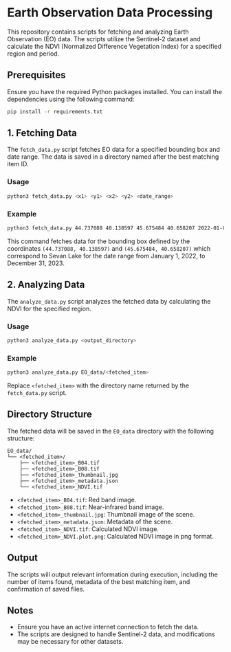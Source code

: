 # Earth Observation Data Processing

This repository contains scripts for fetching and analyzing Earth Observation (EO) data. The scripts utilize the Sentinel-2 dataset and calculate the NDVI (Normalized Difference Vegetation Index) for a specified region and period.

## Prerequisites

Ensure you have the required Python packages installed. You can install the dependencies using the following command:

```sh
pip install -r requirements.txt
```

## 1. Fetching Data

The `fetch_data.py` script fetches EO data for a specified bounding box and date range. The data is saved in a directory named after the best matching item ID.

### Usage

```sh
python3 fetch_data.py <x1> <y1> <x2> <y2> <date_range>
```

### Example

```sh
python3 fetch_data.py 44.737088 40.138597 45.675484 40.658207 2022-01-01/2023-12-31
```

This command fetches data for the bounding box defined by the coordinates `(44.737088, 40.138597)` and `(45.675484, 40.658207)` which correspond to Sevan Lake for the date range from January 1, 2022, to December 31, 2023.

## 2. Analyzing Data

The `analyze_data.py` script analyzes the fetched data by calculating the NDVI for the specified region.

### Usage

```sh
python3 analyze_data.py <output_directory>
```

### Example

```sh
python3 analyze_data.py EO_data/<fetched_item>
```

Replace `<fetched_item>` with the directory name returned by the `fetch_data.py` script.

## Directory Structure

The fetched data will be saved in the `EO_data` directory with the following structure:

```
EO_data/
└── <fetched_item>/
    ├── <fetched_item>_B04.tif
    ├── <fetched_item>_B08.tif
    ├── <fetched_item>_thumbnail.jpg
    ├── <fetched_item>_metadata.json
    └── <fetched_item>_NDVI.tif
```

- `<fetched_item>_B04.tif`: Red band image.
- `<fetched_item>_B08.tif`: Near-infrared band image.
- `<fetched_item>_thumbnail.jpg`: Thumbnail image of the scene.
- `<fetched_item>_metadata.json`: Metadata of the scene.
- `<fetched_item>_NDVI.tif`: Calculated NDVI image.
- `<fetched_item>_NDVI.plot.png`: Calculated NDVI image in png format.

## Output

The scripts will output relevant information during execution, including the number of items found, metadata of the best matching item, and confirmation of saved files.

## Notes

- Ensure you have an active internet connection to fetch the data.
- The scripts are designed to handle Sentinel-2 data, and modifications may be necessary for other datasets.